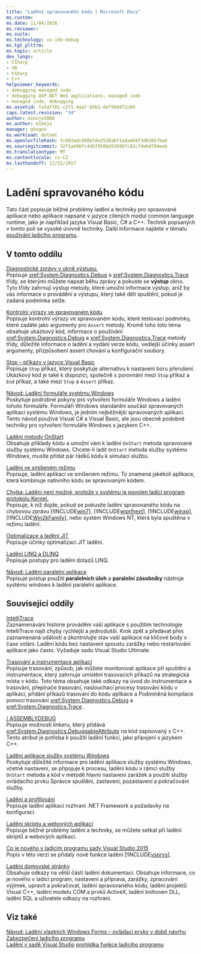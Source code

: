 ```yaml
---
title: "Ladění spravovaného kódu | Microsoft Docs"
ms.custom: 
ms.date: 11/04/2016
ms.reviewer: 
ms.suite: 
ms.technology: vs-ide-debug
ms.tgt_pltfrm: 
ms.topic: article
dev_langs:
- CSharp
- VB
- FSharp
- C++
helpviewer_keywords:
- debugging managed code
- debugging ASP.NET Web applications, managed code
- managed code, debugging
ms.assetid: fa3aff01-c271-4aa7-b5b1-def560471c84
caps.latest.revision: "34"
author: mikejo5000
ms.author: mikejo
manager: ghogen
ms.workload: dotnet
ms.openlocfilehash: fc083adc600b7de2538abf1ada468f3d626b7ba6
ms.sourcegitcommit: 32f1a690fc445f9586d53698fc82c7debd784eeb
ms.translationtype: MT
ms.contentlocale: cs-CZ
ms.lasthandoff: 12/22/2017
---
```

# <a name="debugging-managed-code"></a>Ladění spravovaného kódu
Tato část popisuje běžné problémy ladění a techniky pro spravované aplikace nebo aplikace napsané v jazyce cílených modul common language runtime, jako je například jazyka Visual Basic, C# a C++. Technik popsaných v tomto poli se vysoké úrovně techniky. Další informace najdete v tématu [používání ladicího programu](../debugger/debugger-basics.md).  
  
## <a name="in-this-section"></a>V tomto oddílu  
 [Diagnostické zprávy v okně výstupu.](../debugger/diagnostic-messages-in-the-output-window.md)  
 Popisuje <xref:System.Diagnostics.Debug> a <xref:System.Diagnostics.Trace> třídy, se kterými můžete napsat běhu zprávy a pokuste se **výstup** okno. Tyto třídy zahrnují výstup metody, které umožní informace výstup, aniž by vás informace o provádění a výstupu, který také dělí spuštění, pokud je zadaná podmínka selže.  
  
 [Kontrolní výrazy ve spravovaném kódu](../debugger/assertions-in-managed-code.md)  
 Popisuje kontrolní výrazy ve spravovaném kódu, které testovací podmínky, které zadáte jako argumenty pro `Assert` metody. Kromě toho toto téma obsahuje ukázkový kód, informace o používání <xref:System.Diagnostics.Debug> a <xref:System.Diagnostics.Trace> metody třídy, důležité informace o ladění a vydání verze kódu, vedlejší účinky assert argumenty, přizpůsobení assert chování a konfigurační soubory.  
  
 [Stop – příkazy v jazyce Visual Basic](../debugger/stop-statements-in-visual-basic.md)  
 Popisuje `Stop` příkaz, který poskytuje alternativu k nastavení boru přerušení. Ukázkový kód je také k dispozici, společně s porovnání mezi `Stop` příkaz a `End` příkaz, a také mezi `Stop` a `Assert` příkaz.  
  
 [Návod: Ladění formuláře systému Windows](../debugger/walkthrough-debugging-a-windows-form.md)  
 Poskytuje podrobné pokyny pro vytvoření formuláře Windows a ladění tohoto formuláře. Formuláři Windows standardní součást spravovaných aplikací systému Windows, je jedním nejběžnější spravovaných aplikací. Tento návod používá Visual C# a Visual Basic, ale jsou obecně podobné techniky pro vytvoření formuláře Windows s jazykem C++.  
  
 [Ladění metody OnStart](../debugger/how-to-debug-the-onstart-method.md)  
 Obsahuje příklady kódu a umožní vám k ladění `OnStart` metoda spravované služby systému Windows. Chcete-li ladit `OnStart` metoda služby systému Windows, musíte přidat pár řádků kódu k simulaci službu.  
  
 [Ladění ve smíšeném režimu](../debugger/debugging-mixed-mode-applications.md)  
 Popisuje, ladění aplikací ve smíšeném režimu. To znamená jakékoli aplikace, která kombinuje nativního kódu se spravovaným kódem.  
  
 [Chyba: Ladění není možné, protože v systému je povolen ladicí program protokolu Kernel.](../debugger/error-debugging-isn-t-possible-because-a-kernel-debugger-is-enabled-on-the-system.md)  
 Popisuje, k níž dojde, pokud se pokusíte ladění spravovaného kódu na chybovou zprávu [!INCLUDE[win7](../debugger/includes/win7_md.md)], [!INCLUDE[wiprlhext](../debugger/includes/wiprlhext_md.md)], [!INCLUDE[winxp](../code-quality/includes/winxp_md.md)], [!INCLUDE[Win2kFamily](../code-quality/includes/win2kfamily_md.md)], nebo systém Windows NT, která byla spuštěna v režimu ladění.  
  
 [Optimalizace a ladění JIT](../debugger/jit-optimization-and-debugging.md)  
 Popisuje účinky optimalizaci JIT ladění.  
  
 [Ladění LINQ a DLINQ](../debugger/debugging-linq.md)  
 Popisuje postupy pro ladění dotazů LINQ.  
  
 [Návod: Ladění paralelní aplikace](../debugger/walkthrough-debugging-a-parallel-application.md)  
 Popisuje postup použití **paralelních úloh** a **paralelní zásobníky** nástroje systému windows k ladění paralelní aplikace.  
  
## <a name="related-sections"></a>Související oddíly  
 [IntelliTrace](../debugger/intellitrace.md)  
 Zaznamenávání historie provádění vaší aplikace s použitím technologie IntelliTrace najít chyby rychlejší a jednodušší. Krok zpět a předávat přes zaznamenaná událostí a zkontrolujte stav vaší aplikace na klíčové body v čase volání. Ladění kódu bez nastavení spoustu zarážky nebo restartování aplikace jako často. Vyžaduje sadu Visual Studio Ultimate.  
  
 [Trasování a instrumentace aplikací](/dotnet/framework/debug-trace-profile/tracing-and-instrumenting-applications)  
 Popisuje trasování, způsob, jak můžete monitorovat aplikace při spuštění a instrumentace, který zahrnuje umístění trasovacích příkazů na strategická místa v kódu. Toto téma obsahuje také odkazy na úvod do instrumentace a trasování, přepínače trasování, naslouchací procesy trasování kódu v aplikaci, přidání příkazů trasování do kódu aplikace a Podmíněná kompilace pomocí trasování <xref:System.Diagnostics.Debug> a <xref:System.Diagnostics.Trace> .  
  
 [/ ASSEMBLYDEBUG](/cpp/build/reference/assemblydebug-add-debuggableattribute)  
 Popisuje možnosti linkeru, který přidává <xref:System.Diagnostics.DebuggableAttribute> na kód zapisovaný s C++. Tento atribut je potřeba k použití ladění funkcí, jako připojení s jazykem C++.  
  
 [Ladění aplikace služby systému Windows](/dotnet/framework/windows-services/how-to-debug-windows-service-applications)  
 Poskytuje důležité informace pro ladění aplikace služby systému Windows, včetně nastavení, se připojuje k procesu, ladění kódu v rámci služby `OnStart` metoda a kód v metodě hlavní nastavení zarážek a použití služby ovládacího prvku Správce spuštění, zastavení, pozastavení a pokračování služby.  
  
 [Ladění a profilování](/dotnet/framework/debug-trace-profile/index)  
 Popisuje ladění aplikací rozhraní .NET Framework a požadavky na konfiguraci.  
  
 [Ladění skriptu a webových aplikací](../debugger/debugging-web-applications-and-script.md)  
 Popisuje běžné problémy ladění a techniky, se můžete setkat při ladění skriptů a webových aplikací.  
  
 [Co je nového v ladicím programu sady Visual Studio 2015](../debugger/what-s-new-for-the-debugger-in-visual-studio.md)  
 Popis v této verzi se přidaly nové funkce ladění [!INCLUDE[vsprvs](../code-quality/includes/vsprvs_md.md)].  
  
 [Ladění domovské stránky](../debugger/debugger-feature-tour.md)  
 Obsahuje odkazy na větší části ladění dokumentaci. Obsahuje informace, co je nového v ladicí program, nastavení a příprava, zarážky, zpracování výjimek, upravit a pokračovat, ladění spravovaného kódu, ladění projektů Visual C++, ladění modelu COM a prvků ActiveX, ladění knihoven DLL, ladění SQL a uživatele odkazy na rozhraní.  
  
## <a name="see-also"></a>Viz také  
 [Návod: Ladění vlastních Windows Forms – ovládací prvky v době návrhu](/dotnet/framework/winforms/controls/walkthrough-debugging-custom-windows-forms-controls-at-design-time)   
 [Zabezpečení ladicího programu](../debugger/debugger-security.md)  
 [Ladění v sadě Visual Studio](../debugger/index.md) [prohlídka funkce ladicího programu](../debugger/debugger-feature-tour.md)